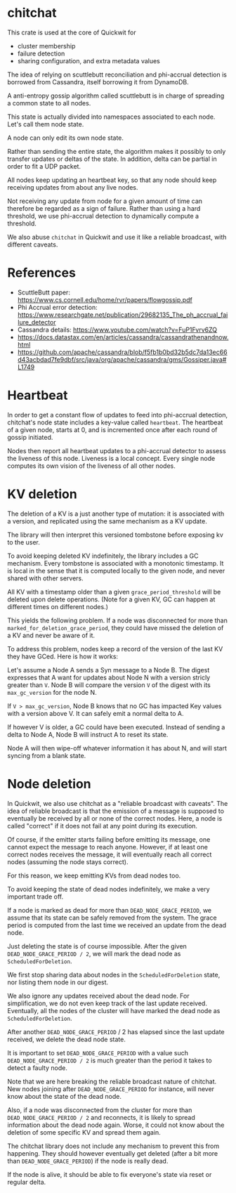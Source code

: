 # chitchat

This crate is used at the core of Quickwit for
- cluster membership
- failure detection
- sharing configuration, and extra metadata values

The idea of relying on scuttlebutt reconciliation and phi-accrual detection is borrowed from Cassandra, itself borrowing it from DynamoDB.

A anti-entropy gossip algorithm called scuttlebutt is in charge of spreading
a common state to all nodes.

This state is actually divided into namespaces associated to each node.
Let's call them node state.

A node can only edit its own node state.

Rather than sending the entire state, the algorithm makes it possibly to
only transfer updates or deltas of the state.
In addition, delta can be partial in order to fit a UDP packet.

All nodes keep updating an heartbeat key,
so that any node should keep receiving updates from about
any live nodes.

Not receiving any update from node for a given amount of time can therefore be
regarded as a sign of failure. Rather than using a hard threshold,
we use phi-accrual detection to dynamically compute a threshold.

We also abuse `chitchat` in Quickwit and use it like a reliable broadcast,
with different caveats.

# References

- ScuttleButt paper: https://www.cs.cornell.edu/home/rvr/papers/flowgossip.pdf
- Phi Accrual error detection: https://www.researchgate.net/publication/29682135_The_ph_accrual_failure_detector
- Cassandra details:
https://www.youtube.com/watch?v=FuP1Fvrv6ZQ
- https://docs.datastax.com/en/articles/cassandra/cassandrathenandnow.html
- https://github.com/apache/cassandra/blob/f5fb1b0bd32b5dc7da13ec66d43acbdad7fe9dbf/src/java/org/apache/cassandra/gms/Gossiper.java#L1749

# Heartbeat

In order to get a constant flow of updates to feed into phi-accrual detection,
chitchat's node state includes a key-value called `heartbeat`. The heartbeat of a given node,  starts at 0, and is incremented once after each round of gossip initiated.

Nodes then report all heartbeat updates to a phi-accrual detector to
assess the liveness of this node. Liveness is a local concept. Every single
node computes its own vision of the liveness of all other nodes.

# KV deletion

The deletion of a KV is a just another type of mutation: it is
associated with a version, and replicated using the same mechanism as a KV update.

The library will then interpret this versioned tombstone before exposing kv to
the user.

To avoid keeping deleted KV indefinitely, the library includes a GC mechanism.
Every tombstone is associated with a monotonic timestamp.
It is local in the sense that it is computed locally to the given node, and never shared with other servers.

All KV with a timestamp older than a given `grace_period_threshold` will be deleted upon delete operations. (Note for a given KV, GC can happen at different
times on different nodes.)

This yields the following problem. If a node was disconnected for more than
`marked_for_deletion_grace_period`, they could have missed the deletion of a KV and never be aware of it.

To address this problem, nodes keep a record of the version of the last KV they
have GCed. Here is how it works:

Let's assume a Node A sends a Syn message to a Node B. The digest expresses that A want for updates about Node N with a version stricly greater than `V`.
Node B will compare the version `V` of the digest with its `max_gc_version` for the node N.

If `V > max_gc_version`, Node B knows that no GC has impacted Key values with a version above V. It can safely emit a normal delta to A.

If however V is older, a GC could have been executed. Instead of sending a delta to Node A, Node B will instruct A to reset its state.

Node A will then wipe-off whatever information it has about N, and will start syncing from a blank state.

# Node deletion

In Quickwit, we also use chitchat as a "reliable broadcast with caveats".
The idea of reliable broadcast is that the emission of a message is supposed
to eventually be received by all or none of the correct nodes. Here, a node is called "correct" if it does not fail at any point during its execution.

Of course, if the emitter starts failing before emitting its message, one cannot expect the message to reach anyone.
However, if at least one correct nodes receives the message, it will
eventually reach all correct nodes (assuming the node stays correct).

For this reason, we keep emitting KVs from dead nodes too.

To avoid keeping the state of dead nodes indefinitely, we make
a very important trade off.

If a node is marked as dead for more than `DEAD_NODE_GRACE_PERIOD`, we assume that its state can be safely removed from the system. The grace period is
computed from the last time we received an update from the dead node.

Just deleting the state is of course impossible. After the given `DEAD_NODE_GRACE_PERIOD / 2`, we will mark the dead node as `ScheduledForDeletion`.

We first stop sharing data about nodes in the `ScheduledForDeletion` state,
nor listing them node in our digest.

We also ignore any updates received about the dead node. For simplification, we do not even keep track of the last update received. Eventually, all the nodes of the cluster will have marked the dead node as `ScheduledForDeletion`.

After another `DEAD_NODE_GRACE_PERIOD` / 2 has elapsed since the last update received, we delete the dead node state.

It is important to set `DEAD_NODE_GRACE_PERIOD` with a value such `DEAD_NODE_GRACE_PERIOD / 2` is much greater than the period it takes to detect a faulty node.

Note that we are here breaking the reliable broadcast nature of chitchat.
New nodes joining after `DEAD_NODE_GRACE_PERIOD` for instance, will never know about the state of the dead node.

Also, if a node was disconnected from the cluster for more than `DEAD_NODE_GRACE_PERIOD / 2` and reconnects, it is likely to spread information
about the dead node again. Worse, it could not know about the deletion
of some specific KV and spread them again.

The chitchat library does not include any mechanism to prevent this from happening. They should however eventually get deleted (after a bit more than `DEAD_NODE_GRACE_PERIOD`) if the node is really dead.

If the node is alive, it should be able to fix everyone's state via reset or regular delta.

<!--
Alternative, more concise naming / explanation:

Node deletion

Heartbeats are fed into a phi-accrual detector.
Detector tells live nodes from failed nodes apart.
Failed nodes are GCed after GC_GRACE_PERIOD.
Reliable broadcast

In order to ensure reliable broadcast, we must propagate info about failed nodes for some time shorter than GC_GRACE_PERIOD before deleting them.
To do so, failed nodes are split into two categories: zombie and dead.
First, upon failure, failed nodes become zombie nodes, and we keep sharing data about them.
After ZOMBIE_GRACE_PERIOD, zombie nodes transition to dead nodes, and we stop sharing data about them.
ZOMBIE_GRACE_PERIOD is set to GC_GRACE_PERIOD / 2
-->
